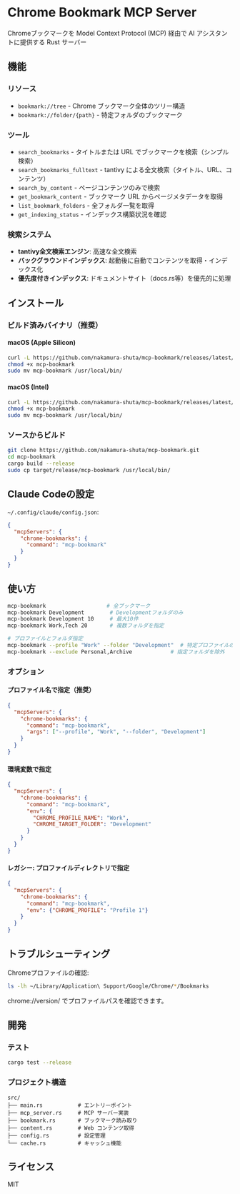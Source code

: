 # Chrome Bookmark MCP Server

Chromeブックマークを Model Context Protocol (MCP) 経由で AI アシスタントに提供する Rust サーバー

## 機能

### リソース
- `bookmark://tree` - Chrome ブックマーク全体のツリー構造
- `bookmark://folder/{path}` - 特定フォルダのブックマーク

### ツール
- `search_bookmarks` - タイトルまたは URL でブックマークを検索（シンプル検索）
- `search_bookmarks_fulltext` - tantivy による全文検索（タイトル、URL、コンテンツ）
- `search_by_content` - ページコンテンツのみで検索
- `get_bookmark_content` - ブックマーク URL からページメタデータを取得
- `list_bookmark_folders` - 全フォルダ一覧を取得
- `get_indexing_status` - インデックス構築状況を確認

### 検索システム
- **tantivy全文検索エンジン**: 高速な全文検索
- **バックグラウンドインデックス**: 起動後に自動でコンテンツを取得・インデックス化
- **優先度付きインデックス**: ドキュメントサイト（docs.rs等）を優先的に処理

## インストール

### ビルド済みバイナリ（推奨）

#### macOS (Apple Silicon)
```bash
curl -L https://github.com/nakamura-shuta/mcp-bookmark/releases/latest/download/mcp-bookmark-darwin-arm64 -o mcp-bookmark
chmod +x mcp-bookmark
sudo mv mcp-bookmark /usr/local/bin/
```

#### macOS (Intel)
```bash
curl -L https://github.com/nakamura-shuta/mcp-bookmark/releases/latest/download/mcp-bookmark-darwin-x64 -o mcp-bookmark
chmod +x mcp-bookmark
sudo mv mcp-bookmark /usr/local/bin/
```

### ソースからビルド
```bash
git clone https://github.com/nakamura-shuta/mcp-bookmark.git
cd mcp-bookmark
cargo build --release
sudo cp target/release/mcp-bookmark /usr/local/bin/
```

## Claude Codeの設定

`~/.config/claude/config.json`:

```json
{
  "mcpServers": {
    "chrome-bookmarks": {
      "command": "mcp-bookmark"
    }
  }
}
```

## 使い方

```bash
mcp-bookmark                   # 全ブックマーク
mcp-bookmark Development        # Developmentフォルダのみ
mcp-bookmark Development 10     # 最大10件
mcp-bookmark Work,Tech 20       # 複数フォルダを指定

# プロファイルとフォルダ指定
mcp-bookmark --profile "Work" --folder "Development"  # 特定プロファイルの特定フォルダ
mcp-bookmark --exclude Personal,Archive            # 指定フォルダを除外
```

### オプション

#### プロファイル名で指定（推奨）
```json
{
  "mcpServers": {
    "chrome-bookmarks": {
      "command": "mcp-bookmark",
      "args": ["--profile", "Work", "--folder", "Development"]
    }
  }
}
```

#### 環境変数で指定
```json
{
  "mcpServers": {
    "chrome-bookmarks": {
      "command": "mcp-bookmark",
      "env": {
        "CHROME_PROFILE_NAME": "Work",
        "CHROME_TARGET_FOLDER": "Development"
      }
    }
  }
}
```

#### レガシー: プロファイルディレクトリで指定
```json
{
  "mcpServers": {
    "chrome-bookmarks": {
      "command": "mcp-bookmark",
      "env": {"CHROME_PROFILE": "Profile 1"}
    }
  }
}
```

## トラブルシューティング

Chromeプロファイルの確認:
```bash
ls -lh ~/Library/Application\ Support/Google/Chrome/*/Bookmarks
```

chrome://version/ でプロファイルパスを確認できます。

## 開発

### テスト
```bash
cargo test --release
```

### プロジェクト構造
```
src/
├── main.rs           # エントリーポイント
├── mcp_server.rs     # MCP サーバー実装
├── bookmark.rs       # ブックマーク読み取り
├── content.rs        # Web コンテンツ取得
├── config.rs         # 設定管理
└── cache.rs          # キャッシュ機能
```

## ライセンス

MIT